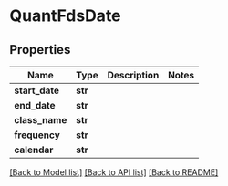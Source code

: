 # QuantFdsDate


## Properties
Name | Type | Description | Notes
------------ | ------------- | ------------- | -------------
**start_date** | **str** |  | 
**end_date** | **str** |  | 
**class_name** | **str** |  | 
**frequency** | **str** |  | 
**calendar** | **str** |  | 

[[Back to Model list]](../README.md#documentation-for-models) [[Back to API list]](../README.md#documentation-for-api-endpoints) [[Back to README]](../README.md)


